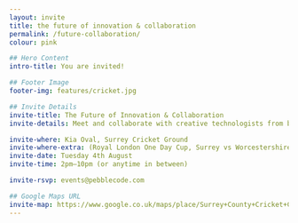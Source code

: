 ```yaml
---
layout: invite
title: the future of innovation & collaboration
permalink: /future-collaboration/
colour: pink

## Hero Content
intro-title: You are invited!

## Footer Image
footer-img: features/cricket.jpg

## Invite Details
invite-title: The Future of Innovation & Collaboration
invite-details: Meet and collaborate with creative technologists from both pebble and other businesses from a wide variety of industries about digital transformation and collaborative innovation.

invite-where: Kia Oval, Surrey Cricket Ground
invite-where-extra: (Royal London One Day Cup, Surrey vs Worcestershire)
invite-date: Tuesday 4th August
invite-time: 2pm–10pm (or anytime in between)

invite-rsvp: events@pebblecode.com

## Google Maps URL
invite-map: https://www.google.co.uk/maps/place/Surrey+County+Cricket+Club/@51.483612,-0.11492,15z/data=!4m2!3m1!1s0x0:0xf09a6ef184954e68?sa=X&ved=0CJABEPwSMA1qFQoTCKatle_TlMYCFckj2wodDEYAbw
---
```

